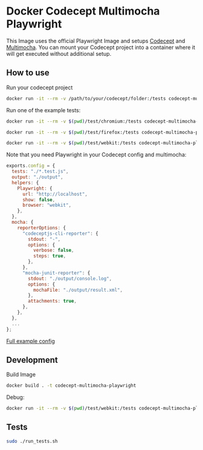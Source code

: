 # Docker Codecept Multimocha Playwright

This Image uses the official Playwright Image and setups [Codecept](https://codecept.io/) and [Multimocha](https://codecept.io/reports/#multi-reports). You can mount your Codecept project into a container where it will get executed without additional setup.

## How to use

Run your codecept project

```sh
docker run -it --rm -v /path/to/your/codecept/folder:/tests codecept-multimocha-playwright:latest
```

Run one of the example tests:

```sh
docker run -it --rm -v $(pwd)/test/chromium:/tests codecept-multimocha-playwright:latest

docker run -it --rm -v $(pwd)/test/firefox:/tests codecept-multimocha-playwright:latest

docker run -it --rm -v $(pwd)/test/webkit:/tests codecept-multimocha-playwright:latest
```

Note that you need Playwright in your Codecept config and multimocha:

```js
exports.config = {
  tests: "./*.test.js",
  output: "./output",
  helpers: {
    Playwright: {
      url: "http://localhost",
      show: false,
      browser: "webkit",
    },
  },
  mocha: {
    reporterOptions: {
      "codeceptjs-cli-reporter": {
        stdout: "-",
        options: {
          verbose: false,
          steps: true,
        },
      },
      "mocha-junit-reporter": {
        stdout: "./output/console.log",
        options: {
          mochaFile: "./output/result.xml",
        },
        attachments: true,
      },
    },
  },
  ...
};
```

[Full example config](./test/webkit/codecept.conf.js)

## Development

Build Image

```sh
docker build . -t codecept-multimocha-playwright
```

Debug:

```sh
docker run -it --rm -v $(pwd)/test/webkit:/tests codecept-multimocha-playwright:latest /bin/bash
```

## Tests

```sh
sudo ./run_tests.sh
```
